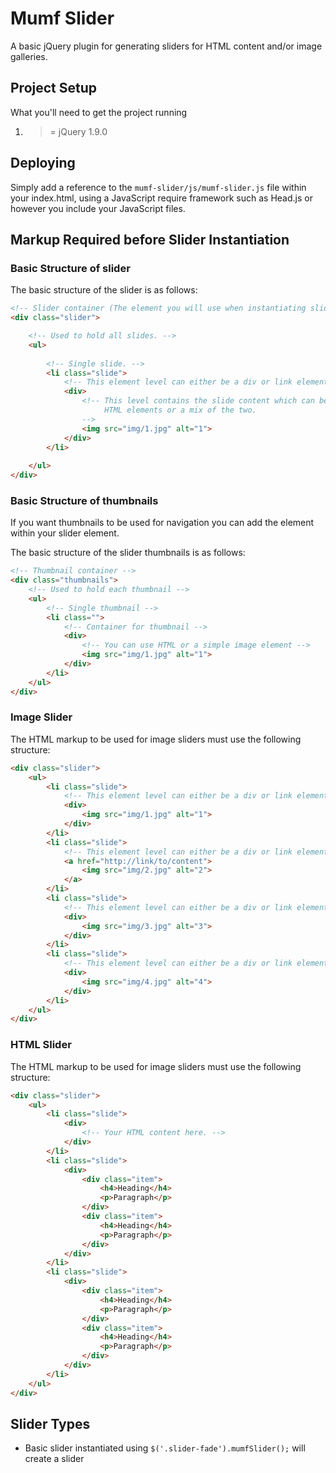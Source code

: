 # Mumf Slider

A basic jQuery plugin for generating sliders for HTML content and/or image galleries.

## Project Setup

What you'll need to get the project running

1. >= jQuery 1.9.0


## Deploying

Simply add a reference to the ```mumf-slider/js/mumf-slider.js``` file within your index.html, using a JavaScript require framework such as Head.js or however you include your JavaScript files.

## Markup Required before Slider Instantiation

### Basic Structure of slider

The basic structure of the slider is as follows:

```html
<!-- Slider container (The element you will use when instantiating slider) -->
<div class="slider">

    <!-- Used to hold all slides. -->
    <ul>
    
        <!-- Single slide. -->
        <li class="slide">
            <!-- This element level can either be a div or link element -->
            <div>           
                <!-- This level contains the slide content which can be simply images, 
                     HTML elements or a mix of the two.
                -->
                <img src="img/1.jpg" alt="1">
            </div>
        </li>
                       
    </ul>
</div>
```

### Basic Structure of thumbnails

If you want thumbnails to be used for navigation you can add the element within your slider element.

The basic structure of the slider thumbnails is as follows:

```html
<!-- Thumbnail container -->
<div class="thumbnails">
    <!-- Used to hold each thumbnail -->
    <ul>
        <!-- Single thumbnail -->
        <li class="">
            <!-- Container for thumbnail -->
            <div>                       
                <!-- You can use HTML or a simple image element -->
                <img src="img/1.jpg" alt="1">
            </div>
        </li>
    </ul>                    
</div>
```

### Image Slider

The HTML markup to be used for image sliders must use the following structure:  
```html
<div class="slider">
    <ul>
        <li class="slide">
            <!-- This element level can either be a div or link element -->
            <div>                                
                <img src="img/1.jpg" alt="1">
            </div>
        </li>
        <li class="slide">
            <!-- This element level can either be a div or link element -->
            <a href="http://link/to/content">
                <img src="img/2.jpg" alt="2">
            </a>
        </li>
        <li class="slide">
            <!-- This element level can either be a div or link element -->
            <div>
                <img src="img/3.jpg" alt="3">
            </div>
        </li>
        <li class="slide">
            <!-- This element level can either be a div or link element -->
            <div>
                <img src="img/4.jpg" alt="4">
            </div>
        </li>                        
    </ul>
</div>
```

### HTML Slider

The HTML markup to be used for image sliders must use the following structure:  
```html
<div class="slider">
    <ul>
        <li class="slide">
            <div>                                
                <!-- Your HTML content here. -->             
            </div>
        </li>    
        <li class="slide">
            <div>                                
                <div class="item">
                    <h4>Heading</h4>
                    <p>Paragraph</p>
                </div>
                <div class="item">
                    <h4>Heading</h4>
                    <p>Paragraph</p>
                </div>                
            </div>
        </li>
        <li class="slide">
            <div>                                
                <div class="item">
                    <h4>Heading</h4>
                    <p>Paragraph</p>
                </div>
                <div class="item">
                    <h4>Heading</h4>
                    <p>Paragraph</p>
                </div>                
            </div>
        </li>
    </ul>
</div>
```




## Slider Types

- Basic slider instantiated using ```$('.slider-fade').mumfSlider();``` will create a slider


